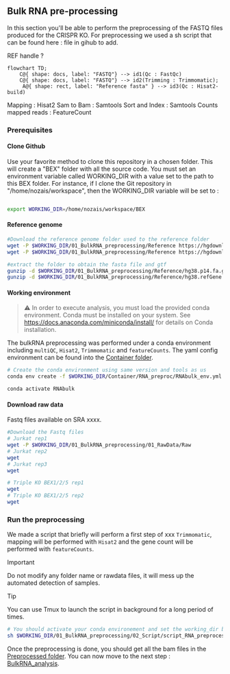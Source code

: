 ## Bulk RNA pre-processing

In this section you'll be able to perform the preprocessing of the FASTQ files produced for the CRISPR KO. For preprocessing we used a sh script that can be found here : file in gihub to add.

REF handle ?
```mermaid
flowchart TD;
	C@{ shape: docs, label: "FASTQ"} --> id1(Qc : FastQc)
	C@{ shape: docs, label: "FASTQ"} --> id2(Trimming : Trimmomatic);
     A@{ shape: rect, label: "Reference fasta" } --> id3(Qc : Hisat2-build)

```



Mapping : Hisat2
Sam to Bam : Samtools
Sort and Index : Samtools
Counts mapped reads : FeatureCount

### Prerequisites

#### Clone Github

Use your favorite method to clone this repository in a chosen folder. This will create a "BEX" folder with all the source code.
You must set an environment variable called WORKING_DIR with a value set to the path to this BEX folder. For instance, if I clone the Git repository in "/home/nozais/workspace", then the WORKING_DIR variable will be set to :

```bash

export WORKING_DIR=/home/nozais/workspace/BEX

```

#### Reference genome

```bash
#Download the reference genome folder used to the reference folder
wget -P $WORKING_DIR/01_BulkRNA_preprocessing/Reference https://hgdownload.soe.ucsc.edu/goldenPath/hg38/bigZips/p14/hg38.p14.fa.gz
wget -P $WORKING_DIR/01_BulkRNA_preprocessing/Reference https://hgdownload.soe.ucsc.edu/goldenPath/hg38/bigZips/genes/hg38.refGene.gtf.gz

#extract the folder to obtain the fasta file and gtf
gunzip -d $WORKING_DIR/01_BulkRNA_preprocessing/Reference/hg38.p14.fa.gz
gunzip -d $WORKING_DIR/01_BulkRNA_preprocessing/Reference/hg38.refGene.gtf.gz

```

#### Working environment
> :warning: In order to execute analysis, you must load the provided conda environment. Conda must be installed on your system. See https://docs.anaconda.com/miniconda/install/ for details on Conda installation.

The bulkRNA preprocessing was performed under a conda environment including `multiQC`, `Hisat2`, `Trimmomatic` and `featureCounts`.
The yaml config environment can be found into the [Container folder](Container/RNA_preproc).
```bash
# Create the conda environment using same version and tools as us
conda env create -f $WORKING_DIR/Container/RNA_preproc/RNAbulk_env.yml

conda activate RNAbulk
```

#### Download raw data

Fastq files available on SRA xxxx.
```bash
#Download the Fastq files
# Jurkat rep1
wget -P $WORKING_DIR/01_BulkRNA_preprocessing/01_RawData/Raw
# Jurkat rep2
wget
# Jurkat rep3
wget

# Triple KO BEX1/2/5 rep1
wget 
# Triple KO BEX1/2/5 rep2
wget
```


### Run the preprocessing

We made a script that briefly will perform a first step of xxx `Trimmomatic`, mapping will be performed with `Hisat2` and the gene count will be performed with `featureCounts`.

> [!Important]  
> Do not modify any folder name or rawdata files, it will mess up the automated detection of samples.

> [!TIP]  
> You can use Tmux to launch the script in background for a long period of times.

```bash
# You should activate your conda environement and set the working_dir before launching the script : see prerequisite section.
sh $WORKING_DIR/01_BulkRNA_preprocessing/02_Script/script_RNA_preprocess.sh

```
Once the preprocessing is done, you should get all the bam files in the [Preprocessed folder](01_BulkRNA_preprocessing/03_Preprocessed/).
You can now move to the next step : [BulkRNA_analysis](03_BulkRNA_analysis/).
